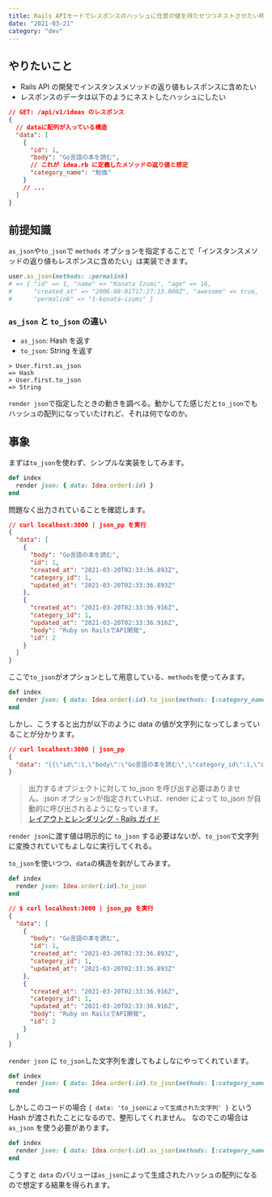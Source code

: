 ```yaml
---
title: Rails APIモードでレスポンスのハッシュに任意の値を持たせつつネストさせたい時の注意点
date: "2021-03-21"
category: "dev"
---
```


## やりたいこと

- Rails API の開発でインスタンスメソッドの返り値もレスポンスに含めたい
- レスポンスのデータは以下のようにネストしたハッシュにしたい

```json
// GET: /api/v1/ideas のレスポンス
{
  // dataに配列が入っている構造
  "data": [
    {
      "id": 1,
      "body": "Go言語の本を読む",
      // これが idea.rb に定義したメソッドの返り値と想定
      "category_name": "勉強"
    }
    // ...
  ]
}
```

## 前提知識

`as_json`や`to_json`で `methods` オプションを指定することで「インスタンスメソッドの返り値もレスポンスに含めたい」は実装できます。

```rb
user.as_json(methods: :permalink)
# => { "id" => 1, "name" => "Konata Izumi", "age" => 16,
#      "created_at" => "2006-08-01T17:27:13.000Z", "awesome" => true,
#      "permalink" => "1-konata-izumi" }
```

### `as_json` と `to_json` の違い

- `as_json`: Hash を返す
- `to_json`: String を返す

```shell
> User.first.as_json
=> Hash
> User.first.to_json
=> String
```

`render json`で指定したときの動きを調べる。動かしてた感じだと`to_json`でもハッシュの配列になっていたけれど、それは何でなのか。

## 事象

まずは`to_json`を使わず、シンプルな実装をしてみます。

```rb
def index
  render json: { data: Idea.order(:id) }
end
```

問題なく出力されていることを確認します。

```json
// curl localhost:3000 | json_pp を実行
{
  "data": [
    {
      "body": "Go言語の本を読む",
      "id": 1,
      "created_at": "2021-03-20T02:33:36.893Z",
      "category_id": 1,
      "updated_at": "2021-03-20T02:33:36.893Z"
    },
    {
      "created_at": "2021-03-20T02:33:36.916Z",
      "category_id": 1,
      "updated_at": "2021-03-20T02:33:36.916Z",
      "body": "Ruby on RailsでAPI開発",
      "id": 2
    }
  ]
}
```

ここで`to_json`がオプションとして用意している、`methods`を使ってみます。

```rb
def index
  render json: { data: Idea.order(:id).to_json(methods: [:category_name]) }
end
```

しかし、こうすると出力が以下のように data の値が文字列になってしまっていることが分かります。

```json
// curl localhost:3000 | json_pp
{
  "data": "[{\"id\":1,\"body\":\"Go言語の本を読む\",\"category_id\":1,\"created_at\":\"2021-03-20T02:33:36.893Z\",\"updated_at\":\"2021-03-20T02:33:36.893Z\",\"category_name\":\"勉強\"}, ...]"
}
```

> 出力するオブジェクトに対して to_json を呼び出す必要はありません。:json オプションが指定されていれば、render によって to_json が自動的に呼び出されるようになっています。  
> [レイアウトとレンダリング - Rails ガイド](https://railsguides.jp/layouts_and_rendering.html)

`render json`に渡す値は明示的に `to_json` する必要はないが、`to_json`で文字列に変換されていてもよしなに実行してくれる。

`to_json`を使いつつ、`data`の構造を剥がしてみます。

```rb
def index
  render json: Idea.order(:id).to_json
end
```

```json
// $ curl localhost:3000 | json_pp を実行
{
  "data": [
    {
      "body": "Go言語の本を読む",
      "id": 1,
      "created_at": "2021-03-20T02:33:36.893Z",
      "category_id": 1,
      "updated_at": "2021-03-20T02:33:36.893Z"
    },
    {
      "created_at": "2021-03-20T02:33:36.916Z",
      "category_id": 1,
      "updated_at": "2021-03-20T02:33:36.916Z",
      "body": "Ruby on RailsでAPI開発",
      "id": 2
    }
  ]
}
```

`render json` に `to_json`した文字列を渡してもよしなにやってくれています。

```rb
def index
  render json: { data: Idea.order(:id).to_json(methods: [:category_name]) }
end
```

しかしこのコードの場合 `{ data: 'to_jsonによって生成された文字列' }` という Hash が渡されたことになるので、整形してくれません。
なのでこの場合は `as_json` を使う必要があります。

```rb
def index
  render json: { data: Idea.order(:id).as_json(methods: [:category_name]) }
end
```

こうすと `data` のバリューは`as_json`によって生成されたハッシュの配列になるので想定する結果を得られます。
